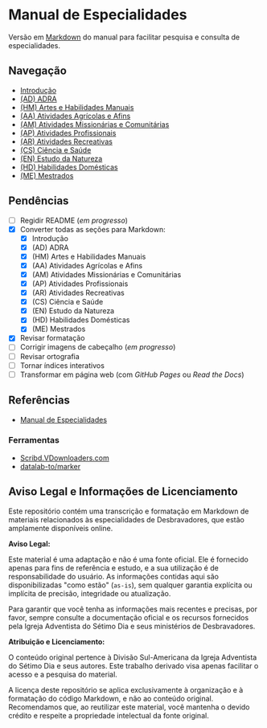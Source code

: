 # Manual de Especialidades

Versão em [Markdown](https://pt.wikipedia.org/wiki/Markdown) do manual para facilitar pesquisa e consulta de especialidades.

## Navegação

- [Introdução](<A Introdução/A Introdução.md>)
- [(AD) ADRA](ADRA/ADRA.md)
- [(HM) Artes e Habilidades Manuais](<Artes e Habilidades Manuais/Artes e Habilidades Manuais.md>)
- [(AA) Atividades Agrícolas e Afins](<Atividades Agrícolas e Afins/Atividades Agrícolas e Afins.md>)
- [(AM) Atividades Missionárias e Comunitárias](<Atividades Missionárias e Comunitárias/Atividades Missionárias e Comunitárias.md>)
- [(AP) Atividades Profissionais](<Atividades Profissionais/Atividades Profissionais.md>)
- [(AR) Atividades Recreativas](<Atividades Recreativas/Atividades Recreativas.md>)
- [(CS) Ciência e Saúde](<Ciência e Saúde/Ciência e Saúde.md>)
- [(EN) Estudo da Natureza](<Estudo da Natureza/Estudo da Natureza.md>)
- [(HD) Habilidades Domésticas](<Habilidades Domésticas/Habilidades Domésticas.md>)
- [(ME) Mestrados](Mestrados/Mestrados.md)

## Pendências

- [ ] Regidir README (*em progresso*)
- [x] Converter todas as seções para Markdown:
  - [x] Introdução
  - [x] (AD) ADRA
  - [x] (HM) Artes e Habilidades Manuais
  - [x] (AA) Atividades Agrícolas e Afins
  - [x] (AM) Atividades Missionárias e Comunitárias
  - [x] (AP) Atividades Profissionais
  - [x] (AR) Atividades Recreativas
  - [x] (CS) Ciência e Saúde
  - [x] (EN) Estudo da Natureza
  - [x] (HD) Habilidades Domésticas
  - [x] (ME) Mestrados
- [x] Revisar formatação
- [ ] Corrigir imagens de cabeçalho (*em progresso*)
- [ ] Revisar ortografia
- [ ] Tornar índices interativos
- [ ] Transformar em página web (com *GitHub Pages* ou *Read the Docs*)

## Referências

- [Manual de Especialidades](https://www.adventistas.org/pt/desbravadores/manual-de-especialidades/)

### Ferramentas

- [Scribd.VDownloaders.com](https://scribd.vdownloaders.com/)
- [datalab-to/marker](https://github.com/datalab-to/marker)

## **Aviso Legal e Informações de Licenciamento**

Este repositório contém uma transcrição e formatação em Markdown de materiais relacionados às especialidades de Desbravadores, que estão amplamente disponíveis online.

**Aviso Legal:**

Este material é uma adaptação e não é uma fonte oficial. Ele é fornecido apenas para fins de referência e estudo, e a sua utilização é de responsabilidade do usuário. As informações contidas aqui são disponibilizadas "como estão" (`as-is`), sem qualquer garantia explícita ou implícita de precisão, integridade ou atualização.

Para garantir que você tenha as informações mais recentes e precisas, por favor, sempre consulte a documentação oficial e os recursos fornecidos pela Igreja Adventista do Sétimo Dia e seus ministérios de Desbravadores.

**Atribuição e Licenciamento:**

O conteúdo original pertence à Divisão Sul-Americana da Igreja Adventista do Sétimo Dia e seus autores. Este trabalho derivado visa apenas facilitar o acesso e a pesquisa do material.

A licença deste repositório se aplica exclusivamente à organização e à formatação do código Markdown, e não ao conteúdo original. Recomendamos que, ao reutilizar este material, você mantenha o devido crédito e respeite a propriedade intelectual da fonte original.

